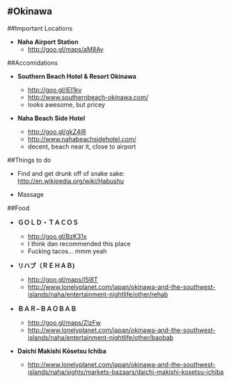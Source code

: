 #Okinawa
---

##Important Locations

- **Naha Airport Station**
  - http://goo.gl/maps/aM8Ay

##Accomidations

- **Southern Beach Hotel & Resort Okinawa**
  - http://goo.gl/iEI1kv
  - http://www.southernbeach-okinawa.com/
  - looks awesome, but pricey

- **Naha Beach Side Hotel**
  - http://goo.gl/gkZ4jR
  - http://www.nahabeachsidehotel.com/
  - decent, beach near it, close to airport

##Things to do

- Find and get drunk off of snake sake: http://en.wikipedia.org/wiki/Habushu

- Massage

##Food

- **ＧＯＬＤ・ＴＡＣＯＳ**
  - http://goo.gl/BzK31x
  - I think dan recommended this place
  - Fucking tacos... mmm yeah

- **リハブ（ＲＥＨＡＢ)**
  - http://goo.gl/maps/l5l8T
  - http://www.lonelyplanet.com/japan/okinawa-and-the-southwest-islands/naha/entertainment-nightlife/other/rehab

- **ＢＡＲ−ＢＡＯＢＡＢ**

  - http://goo.gl/maps/ZlzFw
  - http://www.lonelyplanet.com/japan/okinawa-and-the-southwest-islands/naha/entertainment-nightlife/other/baobab

- **Daichi Makishi Kōsetsu Ichiba**
  - http://www.lonelyplanet.com/japan/okinawa-and-the-southwest-islands/naha/sights/markets-bazaars/daichi-makishi-kosetsu-ichiba
